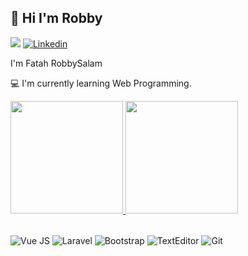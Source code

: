 ## 👋 Hi I'm Robby
![](https://komarev.com/ghpvc/?username=fthrobby&style=flat-square)
[![Linkedin](https://img.shields.io/badge/-LinkedIn-blue?style=flat&logo=Linkedin&logoColor=white&link=https://www.linkedin.com/in/dinhanhthi/)](https://www.linkedin.com/in/fatah-robbysalam-5943b7217/)







 I'm Fatah RobbySalam
 
💻 I'm currently learning Web Programming.</br>

<p align="left">
<a href="https://github.com/fthrobby">
  <img height="180em" src="https://github-readme-stats-eight-theta.vercel.app/api?username=fthrobby&show_icons=true&theme=dracula&include_all_commits=true&count_private=true"/>
  <img height="180em" src="https://github-readme-stats-eight-theta.vercel.app/api/top-langs/?username=fthrobby&layout=compact&langs_count=8&theme=dracula"/>
</a>
</p>

<div style="display: inline_block"><br>
 <img align="center" alt="Vue JS" src="https://img.icons8.com/color/48/000000/vue-js.png"/>
 <img align="center" alt="Laravel" src="https://img.icons8.com/fluency/48/000000/laravel.png"/>
 <img align="center" alt="Bootstrap" src="https://img.icons8.com/color/48/000000/bootstrap.png"/>
 <img align="center" alt="TextEditor" src="https://img.icons8.com/color/48/000000/visual-studio-code-2019.png"/>
 <img align="center" alt="Git" src="https://img.icons8.com/color/48/000000/git.png"/>
</div>
